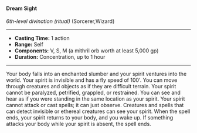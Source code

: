 #### Dream Sight
*6th-level divination* *(ritual)* (Sorcerer,Wizard)
___
- **Casting Time:** 1 action
- **Range:** Self
- **Components:** V, S, M (a mithril orb worth at least 5,000 gp)
- **Duration:** Concentration, up to 1 hour
---
Your body falls into an enchanted slumber and your
spirit ventures into the world. Your spirit is invisible
and has a fly speed of 100'. You can move through
creatures and objects as if they are difficult terrain.
Your spirit cannot be paralyzed, petrified, grappled,
or restrained. You can see and hear as if you were
standing in the same location as your spirit. Your
spirit cannot attack or cast spells; it can just
observe. Creatures and spells that can detect
invisible or ethereal creatures can see your spirit.
When the spell ends, your spirit returns to your
body, and you wake up. If something attacks your
body while your spirit is absent, the spell ends.
